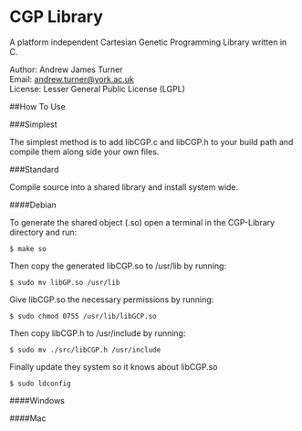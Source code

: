 CGP Library
======

A platform independent Cartesian Genetic Programming Library written in C.

Author: Andrew James Turner  
Email: andrew.turner@york.ac.uk  
License: Lesser General Public License (LGPL)  

##How To Use

###Simplest

The simplest method is to add libCGP.c and libCGP.h to your build path and compile them along side your own files.

###Standard

Compile source into a shared library and install system wide.

####Debian

To generate the shared object (.so) open a terminal in the CGP-Library directory and run:

    $ make so
    
Then copy the generated libCGP.so to /usr/lib by running:

    $ sudo mv libGP.so /usr/lib
    
Give libCGP.so the necessary permissions by running:

    $ sudo chmod 0755 /usr/lib/libGCP.so

Then copy libCGP.h to /usr/include by running:

    $ sudo mv ./src/libCGP.h /usr/include
    
Finally update they system so it knows about libCGP.so

    $ sudo ldconfig

####Windows

####Mac
